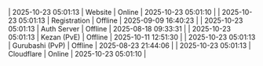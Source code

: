 | 2025-10-23 05:01:13 | Website | Online | 2025-10-23 05:01:10 |
| 2025-10-23 05:01:13 | Registration | Offline | 2025-09-09 16:40:23 |
| 2025-10-23 05:01:13 | Auth Server | Offline | 2025-08-18 09:33:31 |
| 2025-10-23 05:01:13 | Kezan (PvE) | Offline | 2025-10-11 12:51:30 |
| 2025-10-23 05:01:13 | Gurubashi (PvP) | Offline | 2025-08-23 21:44:06 |
| 2025-10-23 05:01:13 | Cloudflare | Online | 2025-10-23 05:01:10 |
